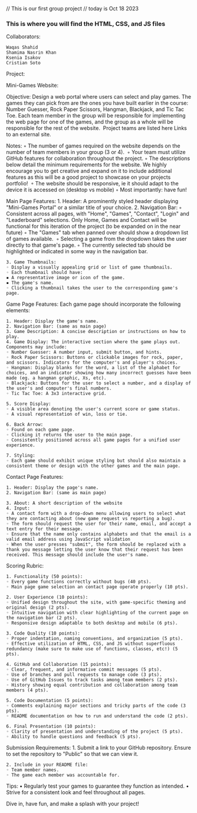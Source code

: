 // This is our first group project
// today is Oct 18 2023
### This is where you will find the HTML, CSS, and JS files

Collaborators:

    Waqas Shahid
    Shamima Nasrin Khan
    Ksenia Isakov
    Cristian Soto

Project:

Mini-Games Website:

Objective:
Design a web portal where users can select and play games. The games they can pick from are the ones you have built earlier in the course: Number Guesser, Rock Paper Scissors, Hangman, Blackjack, and Tic Tac Toe. Each team member in the group will be responsible for implementing the web page for one of the games, and the group as a whole will be responsible for the rest of the website. 
Project teams are listed here
Links to an external site.

Notes:
	◦ The number of games required on the website depends on the number of team members in your group (3 or 4). 
	◦ Your team must utilize GitHub features for collaboration throughout the project.
	◦ The descriptions below detail the minimum requirements for the website. We highly encourage you to get creative and expand on it to include additional features as this will be a good project to showcase on your projects portfolio! 
	◦ The website should be responsive, ie it should adapt to the device it is accessed on (desktop vs mobile)
	◦ Most importantly: have fun!

Main Page Features:
	1. Header: A prominently styled header displaying "Mini-Games Portal" or a similar title of your choice.
	2. Navigation Bar:
	◦ Consistent across all pages, with "Home", "Games", "Contact", "Login" and "Leaderboard" selections. Only Home, Games and Contact will be functional for this iteration of the project (to be expanded on in the near future)
	◦ The "Games" tab when panned over should show a dropdown list of games available. 
	◦ Selecting a game from the dropdown takes the user directly to that game's page.
	◦ The currently selected tab should be highlighted or indicated in some way in the navigation bar.

	3. Game Thumbnails:
	◦ Display a visually appealing grid or list of game thumbnails.
	◦ Each thumbnail should have:
	▪ A representative image or icon of the game.
	▪ The game's name.
	◦ Clicking a thumbnail takes the user to the corresponding game's page.

Game Page Features:
Each game page should incorporate the following elements:

	1. Header: Display the game's name.
	2. Navigation Bar: (same as main page) 
	3. Game Description: A concise description or instructions on how to play.
	4. Game Display: The interactive section where the game plays out. Components may include:
	◦ Number Guesser: A number input, submit button, and hints.
	◦ Rock Paper Scissors: Buttons or clickable images for rock, paper, and scissors. Indicators for the computer's and player's choices.
	◦ Hangman: Display blanks for the word, a list of the alphabet for choices, and an indicator showing how many incorrect guesses have been made (eg. a hangman graphic, Xs, etc).
	◦ Blackjack: Buttons for the user to select a number, and a display of the user's and computer's final numbers.
	◦ Tic Tac Toe: A 3x3 interactive grid.

	5. Score Display:
	◦ A visible area denoting the user's current score or game status.
	◦ A visual representation of win, loss or tie.

	6. Back Arrow:
	◦ Found on each game page.
	◦ Clicking it returns the user to the main page.
 	◦ Consistently positioned across all game pages for a unified user experience.

	7. Styling:
	◦ Each game should exhibit unique styling but should also maintain a consistent theme or design with the other games and the main page.

Contact Page Features:

	1. Header: Display the page's name.
	2. Navigation Bar: (same as main page) 

	3. About: A short description of the website
	4. Input:
	◦ A contact form with a drop-down menu allowing users to select what they are contacting about (new game request vs reporting a bug).
	◦ The form should request the user for their name, email, and accept a text entry for their message.
	◦ Ensure that the name only contains alphabets and that the email is a valid email address using JavaScript validation
	◦ When the user presses "submit", the form should be replaced with a thank you message letting the user know that their request has been received. This message should include the user's name.

Scoring Rubric:

	1. Functionality (50 points):
	◦ Every game functions correctly without bugs (40 pts).
	◦ Main page game selection an contact page operate properly (10 pts).

	2. User Experience (10 points):
	◦ Unified design throughout the site, with game-specific theming and original design (2 pts).
	◦ Intuitive navigation with clear highlighting of the current page on the navigation bar (2 pts).
	◦ Responsive design adaptable to both desktop and mobile (6 pts).

	3. Code Quality (10 points):
	◦ Proper indentation, naming conventions, and organization (5 pts).
	◦ Effective utilization of HTML, CSS, and JS without superfluous redundancy (make sure to make use of functions, classes, etc!) (5 pts).

	4. GitHub and Collaboration (15 points):
	◦ Clear, frequent, and informative commit messages (5 pts).
	◦ Use of branches and pull requests to manage code (3 pts).
	◦ Use of GitHub Issues to track tasks among team members (2 pts). 
	◦ History showing equal contribution and collaboration among team members (4 pts).

	5. Code Documentation (5 points):
	◦ Comments explaining major sections and tricky parts of the code (3 pts).
	◦ README documentation on how to run and understand the code (2 pts).

	6. Final Presentation (10 points):
	◦ Clarity of presentation and understanding of the project (5 pts).
	◦ Ability to handle questions and feedback (5 pts).

Submission Requirements:
	1. Submit a link to your GitHub repository. Ensure to set the repository to "Public" so that we can view it.

	2. Include in your README file:
	◦ Team member names.
	◦ The game each member was accountable for.

Tips:
	• Regularly test your games to guarantee they function as intended.
	• Strive for a consistent look and feel throughout all pages.

Dive in, have fun, and make a splash with your project!